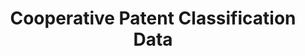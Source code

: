 ---
layout: default
bigquery: https://console.cloud.google.com/bigquery?p=patents-public-data&d=cpc&page=dataset
citation: '“Cooperative Patent Classification” by the EPO and USPTO, for public use. '
contributors: EPO, USPTO
cost: None
description: Cooperative Patent Classification Data contains the scheme and definitions
  of the Cooperative Patent Classification system for classifying patent documents.
  The CPC is the result of a partnership between the EPO and the USPTO in their joint
  effort to develop a common, internationally compatible classification system for
  technical documents, in particular patent publications, which will be used by both
  offices in the patent granting process
documentation: https://www.cooperativepatentclassification.org/cpcSchemeAndDefinitions
last_edit: 04/12/2022, 05:36:33
location: https://www.cooperativepatentclassification.org/index
maintained_by: USPTO, EPO
schema_fields:
- titlePart
- informative_references
- title_part
- additional_only
- definition
- title_full
- synonyms
- notAllocatable
- breakdownCode
- date_revised
- limitingReferences
- child_groups
- application_references
- informativeReferences
- glossary
- ipc_concordant
- parents
- level
- childGroups
- breakdown_code
- ipcConcordant
- sizeCache
- dateRevised
- limiting_references
- not_allocatable
- symbol
- titleFull
- residual_references
- status
- residualReferences
- applicationReferences
- children
shortname: cooperative_patent_classification
tags:
- patents
- science
title: Cooperative Patent Classification Data
uuid: 984374a7-16e9-4b35-9445-458daceb01bf
---